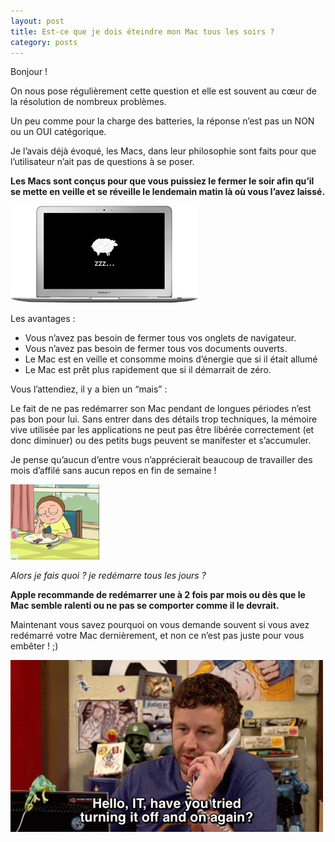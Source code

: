 ```yaml
---
layout: post
title: Est-ce que je dois éteindre mon Mac tous les soirs ?
category: posts
---
```


Bonjour !

On nous pose régulièrement cette question et elle est souvent au cœur de la résolution de nombreux problèmes.

Un peu comme pour la charge des batteries, la réponse n’est pas un NON ou un OUI catégorique.

Je l’avais déjà évoqué, les Macs, dans leur philosophie sont faits pour que l’utilisateur n’ait pas de questions à se poser.

**Les Macs sont conçus pour que vous puissiez le fermer le soir afin qu’il se mette en veille et se réveille le lendemain matin là où vous l’avez laissé.**

![sleepy](/images/sleepy.png "sleepy")

Les avantages : 
- Vous n’avez pas besoin de fermer tous vos onglets de navigateur.
- Vous n’avez pas besoin de fermer tous vos documents ouverts.
- Le Mac est en veille et consomme moins d’énergie que si il était allumé
- Le Mac est prêt plus rapidement que si il démarrait de zéro.

Vous l’attendiez, il y a bien un “mais” :

Le fait de ne pas redémarrer son Mac pendant de longues périodes n’est pas bon pour lui.
Sans entrer dans des détails trop techniques, la mémoire vive utilisée par les applications ne peut pas être libérée correctement (et donc diminuer) ou des petits bugs peuvent se manifester et s’accumuler.

Je pense qu’aucun d’entre vous n’apprécierait beaucoup de travailler des mois d’affilé sans aucun repos en fin de semaine ! 

![morty](/images/morty.gif "morty")


*Alors je fais quoi ? je redémarre tous les jours ?*

**Apple recommande de redémarrer une à 2 fois par mois ou dès que le Mac semble ralenti ou ne pas se comporter comme il le devrait.**

Maintenant vous savez pourquoi on vous demande souvent si vous avez redémarré votre Mac dernièrement, et non ce n’est pas juste pour vous embêter ! ;)

![itcrowd](/images/itcrowd.gif "itcrowd" )

